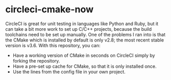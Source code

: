 # circleci-cmake-now

CircleCI is great for unit testing in languages like Python and Ruby, but it can take a bit more work to set up C/C++ projects, because the build toolchains need to be set up manually. One of the problems I ran into is that the CMake which is installed by default is only v2.8; the most recent stable version is v3.6. With this repository, you can:
  * Have a working version of CMake in seconds on CircleCI simply by forking the repository.
  * Have a pre-set up cache for CMake, so that it is only installed once.
  * Use the lines from the config file in your own project.
